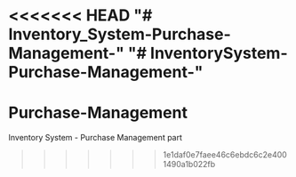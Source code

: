 <<<<<<< HEAD
"# Inventory_System-Purchase-Management-" 
"# InventorySystem-Purchase-Management-" 
=======
# Purchase-Management
Inventory System - Purchase Management part
>>>>>>> 1e1daf0e7faee46c6ebdc6c2e4001490a1b022fb
